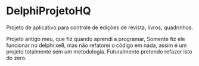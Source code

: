 # DelphiProjetoHQ
Projeto de aplicativo para controle de edições de revista, livros, quadrinhos.


Projeto antigo meu, que fiz quando aprendi a programar, 
Somente fiz ele funcionar no delphi xe8, mas não refatorei o código em nada, assim é um projeto totalmente sem um metodologia. 
Futuralmente pretendo refazer isto do zero.
